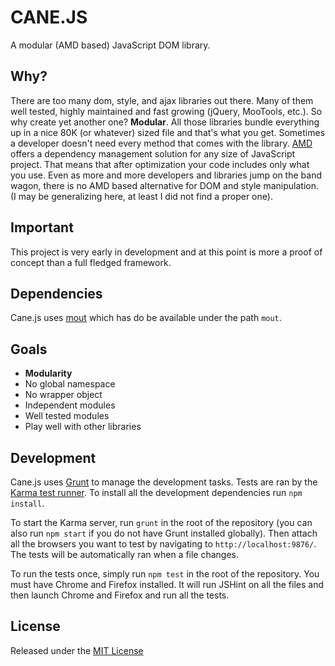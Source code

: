 CANE.JS
=======

A modular (AMD based) JavaScript DOM library.


Why?
----

There are too many dom, style, and ajax libraries out there. Many of them well
tested, highly maintained and fast growing (jQuery, MooTools, etc.). So why
create yet another one? __Modular__. All those libraries bundle everything up in
a nice 80K (or whatever) sized file and that's what you get. Sometimes a
developer doesn't need every method that comes with the library.
[AMD](http://requirejs.org/docs/whyamd.html) offers a dependency management
solution for any size of JavaScript project. That means that after optimization
your code includes only what you use. Even as more and more developers and
libraries jump on the band wagon, there is no AMD based alternative for DOM and
style manipulation. (I may be generalizing here, at least I did not find a
proper one).


Important
---------

This project is very early in development and at this point is more a proof of
concept than a full fledged framework.


Dependencies
------------

Cane.js uses [mout](http://moutjs.com) which has do be available under the path
`mout`.


Goals
-----

* __Modularity__
* No global namespace
* No wrapper object
* Independent modules
* Well tested modules
* Play well with other libraries


Development
-----------

Cane.js uses [Grunt](http://gruntjs.com/) to manage the development tasks. Tests
are ran by the [Karma test runner](http://karma-runner.github.io/). To install
all the development dependencies run `npm install`.

To start the Karma server, run `grunt` in the root of the repository (you can
also run `npm start` if you do not have Grunt installed globally). Then attach
all the browsers you want to test by navigating to `http://localhost:9876/`. The
tests will be automatically ran when a file changes.

To run the tests once, simply run `npm test` in the root of the repository. You
must have Chrome and Firefox installed. It will run JSHint on all the files and
then launch Chrome and Firefox and run all the tests.


License
-------

Released under the [MIT License](http://opensource.org/licenses/MIT)